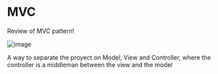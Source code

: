 # MVC
Review of MVC pattern!


![image](https://github.com/user-attachments/assets/ef9c166d-b209-47d0-8a25-5c2432c3e2b0)

A way to separate the proyect on Model, View and Controller, where the controller is a middleman between the view and the model
